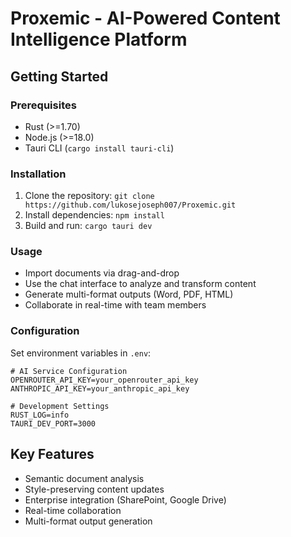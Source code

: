 # Proxemic - AI-Powered Content Intelligence Platform

## Getting Started

### Prerequisites
- Rust (>=1.70)
- Node.js (>=18.0)
- Tauri CLI (`cargo install tauri-cli`)

### Installation
1. Clone the repository: `git clone https://github.com/lukosejoseph007/Proxemic.git`
2. Install dependencies: `npm install`
3. Build and run: `cargo tauri dev`

### Usage
- Import documents via drag-and-drop
- Use the chat interface to analyze and transform content
- Generate multi-format outputs (Word, PDF, HTML)
- Collaborate in real-time with team members

### Configuration
Set environment variables in `.env`:
```env
# AI Service Configuration
OPENROUTER_API_KEY=your_openrouter_api_key
ANTHROPIC_API_KEY=your_anthropic_api_key

# Development Settings
RUST_LOG=info
TAURI_DEV_PORT=3000
```

## Key Features
- Semantic document analysis
- Style-preserving content updates
- Enterprise integration (SharePoint, Google Drive)
- Real-time collaboration
- Multi-format output generation
